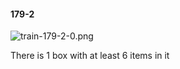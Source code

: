 #### 179-2
![train-179-2-0.png](https://github.com/lil-lab/nlvr/raw/master/nlvr/train/images/40/train-179-2-0.png "train-179-2-0.png")

There is 1 box with at least 6 items in it